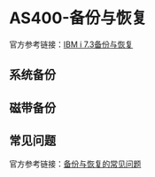 # AS400-备份与恢复
官方参考链接：[IBM i 7.3备份与恢复](https://www.ibm.com/docs/zh/i/7.3?topic=management-backup-recovery)
## 系统备份

## 磁带备份

## 常见问题
官方参考链接：[备份与恢复的常见问题](https://www.ibm.com/docs/zh/i/7.3?topic=recovery-backup-faq)